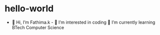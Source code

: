 # hello-world
- 👋 Hi, I’m Fathima.k - 👀 I’m interested in coding 🌱 I’m currently learning BTech Computer Science
